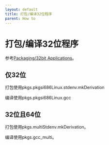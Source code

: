```yaml
---
layout: default
title: 打包/编译32位程序
parent: How to
---
```


# 打包/编译32位程序

参考[Packaging/32bit Applications](https://nixos.wiki/wiki/Packaging/32bit_Applications)。

## 仅32位

打包使用pkgs.pkgsi686Linux.stdenv.mkDerivation

编译使用pkgs.pkgsi686Linux.gcc

## 32位且64位

打包使用pkgs.multiStdenv.mkDerivation。

编译使用pkgs.gcc_multi。

